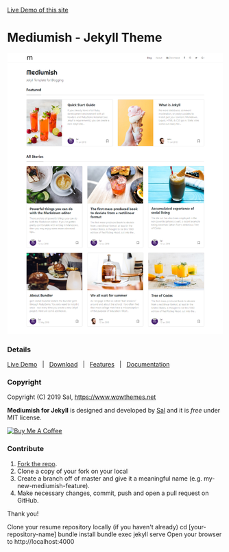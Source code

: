 [Live Demo of this site ](https://wowthemesnet.github.io/mediumish-theme-jekyll/) 


# Mediumish - Jekyll Theme

![mediumish](assets/images/mediumish-jekyll-template.png)

### Details

[Live Demo](https://wowthemesnet.github.io/mediumish-theme-jekyll/) &nbsp; | &nbsp; [Download](https://github.com/wowthemesnet/mediumish-theme-jekyll/archive/master.zip) &nbsp; | &nbsp; [Features](https://wowthemesnet.github.io/mediumish-theme-jekyll/about#features) &nbsp; |  &nbsp; [Documentation](https://wowthemesnet.github.io/mediumish-theme-jekyll/about#usingmediumish)

### Copyright

Copyright (C) 2019 Sal, https://www.wowthemes.net

**Mediumish for Jekyll** is designed and developed by [Sal](https://www.wowthemes.net) and it is *free* under MIT license. 

<a href="https://wowthemesnet.github.io/mediumish-theme-jekyll/about" target="_blank"><img src="https://www.buymeacoffee.com/assets/img/custom_images/orange_img.png" alt="Buy Me A Coffee" style="height: auto !important;width: auto !important;" ></a>

### Contribute

1. [Fork the repo](https://github.com/wowthemesnet/mediumish-theme-jekyll).
2. Clone a copy of your fork on your local
3. Create a branch off of master and give it a meaningful name (e.g. my-new-mediumish-feature).
4. Make necessary changes, commit, push and open a pull request on GitHub.

Thank you!


Clone your resume repository locally (if you haven't already)
cd [your-repository-name]
bundle install
bundle exec jekyll serve
Open your browser to http://localhost:4000